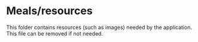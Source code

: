 # Meals/resources

This folder contains resources (such as images) needed by the application. This file can
be removed if not needed.
